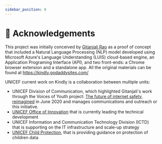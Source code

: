 ```yaml
---
sidebar_position: 8
---
```


# 🙏 Acknowledgements

This project was initially conceived by [Gitanjali Rao](https://twitter.com/gitanjaliarao) as a proof of concept that included a Natural Language Processing (NLP) model developed using Microsoft Azure's Language Understanding (LUIS) cloud-based engine, an Application Programing Interface (API), and two front-ends: a Chrome browser extension and a standalone app. All the original materials can be found at https://kindly.godaddysites.com/

UNICEF current work on Kindly is a collaboration between multiple units:
* UNICEF Division of Communication, which highlighted Gitanjali's work through the Voices of Youth project: [The future of internet safety, reimagined](https://www.voicesofyouth.org/blog/future-internet-safety-reimagined) in June 2020 and manages communications and outreach or this initiative.
* [UNICEF Office of Innovation](https://www.unicef.org/innovation/) that is currently leading the technical development
* UNICEF Information and Communication Technology Division (ICTD) that is supporting on the IT infrastructure and scale-up strategy
* [UNICEF Child Protection](https://www.unicef.org/protection), that is providing guidance on protection of children data